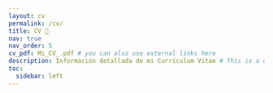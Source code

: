 ```yaml
---
layout: cv
permalink: /cv/
title: CV 📝
nav: true
nav_order: 5
cv_pdf: Mi_CV_.pdf # you can also use external links here
description: Información detallada de mi Currículum Vitae # This is a description of the page. You can modify it in '_pages/cv.md'. You can also change or remove the top pdf download button.
toc:
  sidebar: left
---
```

